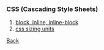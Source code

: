 ### CSS (Cascading Style Sheets)

1. [block, inline, inline-block](display-properties/README.md)
2. [css sizing units](units/README.md)

[Back](../../tree/master/)
